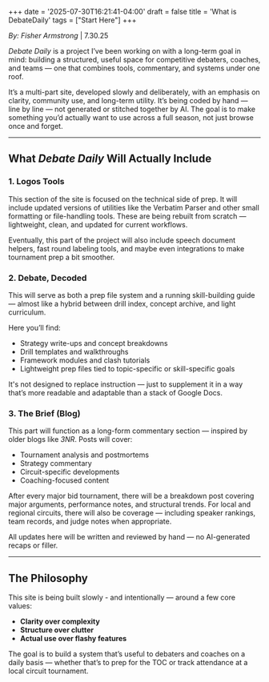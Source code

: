 +++
date = '2025-07-30T16:21:41-04:00'
draft = false
title = 'What is DebateDaily'
tags = ["Start Here"]
+++

*By: Fisher Armstrong* | 7.30.25

*Debate Daily* is a project I’ve been working on with a long-term goal in mind: building a structured, useful space for competitive debaters, coaches, and teams — one that combines tools, commentary, and systems under one roof.

It’s a multi-part site, developed slowly and deliberately, with an emphasis on clarity, community use, and long-term utility. It’s being coded by hand — line by line — not generated or stitched together by AI. The goal is to make something you’d actually want to use across a full season, not just browse once and forget.
 
---

## What *Debate Daily* Will Actually Include


### 1. **Logos Tools**

This section of the site is focused on the technical side of prep. It will include updated versions of utilities like the Verbatim Parser and other small formatting or file-handling tools. These are being rebuilt from scratch — lightweight, clean, and updated for current workflows.

Eventually, this part of the project will also include speech document helpers, fast round labeling tools, and maybe even integrations to make tournament prep a bit smoother.

### 2. **Debate, Decoded**

This will serve as both a prep file system and a running skill-building guide — almost like a hybrid between drill index, concept archive, and light curriculum.

Here you’ll find:
- Strategy write-ups and concept breakdowns  
- Drill templates and walkthroughs  
- Framework modules and clash tutorials  
- Lightweight prep files tied to topic-specific or skill-specific goals  

It's not designed to replace instruction — just to supplement it in a way that’s more readable and adaptable than a stack of Google Docs.

### 3. **The Brief** (Blog)

This part will function as a long-form commentary section — inspired by older blogs like *3NR*. Posts will cover:
- Tournament analysis and postmortems  
- Strategy commentary  
- Circuit-specific developments  
- Coaching-focused content  

After every major bid tournament, there will be a breakdown post covering major arguments, performance notes, and structural trends. For local and regional circuits, there will also be coverage — including speaker rankings, team records, and judge notes when appropriate.

All updates here will be written and reviewed by hand — no AI-generated recaps or filler.

---

## The Philosophy

This site is being built slowly - and intentionally — around a few core values:

- **Clarity over complexity**  
- **Structure over clutter**  
- **Actual use over flashy features**

The goal is to build a system that’s useful to debaters and coaches on a daily basis — whether that’s to prep for the TOC or track attendance at a local circuit tournament.